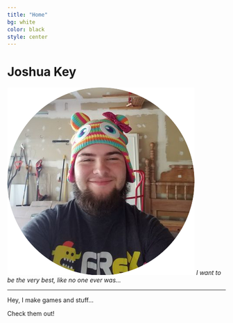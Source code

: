 ```yaml
---
title: "Home"
bg: white
color: black
style: center
---
```


# Joshua Key

![Picture of Joshua key](/img/Picture.png "Honestly the best photo I have")
_I want to be the very best, like no one ever was..._

___

Hey, I make games and stuff... 

Check them out!
  

